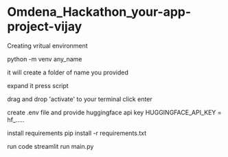 # Omdena_Hackathon_your-app-project-vijay

Creating vritual environment

python -m venv any_name

it will create a folder of name you provided

expand it press script

drag and drop 'activate' to your terminal click enter

create .env file and provide huggingface api key   HUGGINGFACE_API_KEY = hf_.....

install requirements 
pip install -r requirements.txt

run code streamlit run main.py

